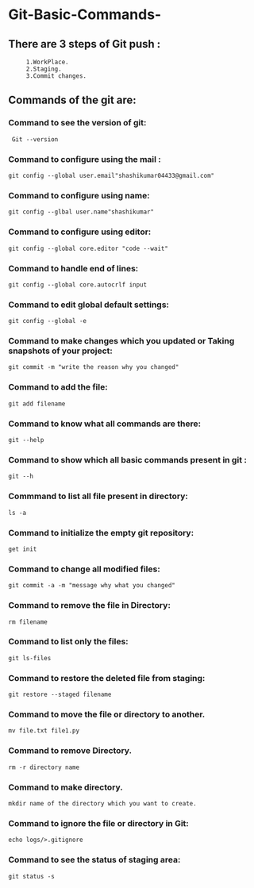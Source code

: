 # Git-Basic-Commands-
## There are 3 steps of Git push :
         1.WorkPlace.
         2.Staging.
         3.Commit changes.

## Commands of the git are:
### Command to see the version of git:
     Git --version
### Command to configure using the mail :
    git config --global user.email"shashikumar04433@gmail.com"

### Command to configure using name:
    git config --glbal user.name"shashikumar"

### Command to configure using editor:
    git config --global core.editor "code --wait"

### Command to handle end of lines:
    git config --global core.autocrlf input
    
### Command to edit global default settings:
    git config --global -e
### Command to make changes which you updated or Taking snapshots of your project:
    git commit -m "write the reason why you changed"
### Command to add the file:
    git add filename
### Command to know what all commands are there:
    git --help

### Command to show which all basic commands present in git :
    git --h
### Commmand to list all file present in directory:
    ls -a
### Command to initialize the empty git repository:
    get init
### Command to change all modified files:
    git commit -a -m "message why what you changed"
### Command to remove the file in Directory:
    rm filename
### Command to list only the  files:
    git ls-files
### Command to restore the deleted file from staging:
    git restore --staged filename
### Command to move the file or directory to another.
    mv file.txt file1.py
### Command to remove Directory.
    rm -r directory name
### Command to make directory.
    mkdir name of the directory which you want to create.
### Command to ignore the file or directory in Git:
    echo logs/>.gitignore
### Command to see the status of staging area:
    git status -s
    


